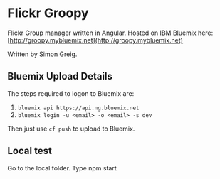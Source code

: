 # Flickr Groopy

Flickr Group manager written in Angular.  Hosted on IBM Bluemix here: [http://groopy.mybluemix.net](http://groopy.mybluemix.net)

Written by Simon Greig.

## Bluemix Upload Details
The steps required to logon to Bluemix are:

1. `bluemix api https://api.ng.bluemix.net`
2. `bluemix login -u <email> -o <email> -s dev`

Then just use `cf push` to upload to Bluemix.

## Local test
Go to the local folder.
Type npm start
